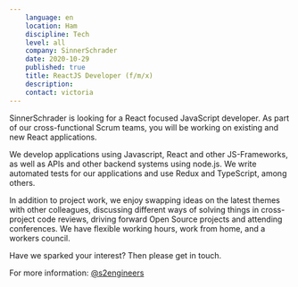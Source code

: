 ```yaml
---
    language: en
    location: Ham
    discipline: Tech
    level: all
    company: SinnerSchrader
    date: 2020-10-29
    published: true
    title: ReactJS Developer (f/m/x)
    description: 
    contact: victoria
---
```


SinnerSchrader is looking for a React focused JavaScript developer. As part of our cross-functional Scrum teams, you will be working on existing and new React applications.

We develop applications using Javascript, React and other JS-Frameworks, as well as APIs and other backend systems using node.js. We write automated tests for our applications and use Redux and TypeScript, among others.

In addition to project work, we enjoy swapping ideas on the latest themes with other colleagues, discussing different ways of solving things in cross-project code reviews, driving forward Open Source projects and attending conferences. We have flexible working hours, work from home, and a workers council.

Have we sparked your interest? Then please get in touch.

For more information: [@s2engineers](https://twitter.com/s2engineers)
